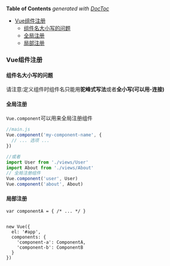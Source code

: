 <!-- START doctoc generated TOC please keep comment here to allow auto update -->
<!-- DON'T EDIT THIS SECTION, INSTEAD RE-RUN doctoc TO UPDATE -->
**Table of Contents**  *generated with [DocToc](https://github.com/thlorenz/doctoc)*

- [Vue组件注册](#vue%E7%BB%84%E4%BB%B6%E6%B3%A8%E5%86%8C)
  - [组件名大小写的问题](#%E7%BB%84%E4%BB%B6%E5%90%8D%E5%A4%A7%E5%B0%8F%E5%86%99%E7%9A%84%E9%97%AE%E9%A2%98)
  - [全局注册](#%E5%85%A8%E5%B1%80%E6%B3%A8%E5%86%8C)
  - [局部注册](#%E5%B1%80%E9%83%A8%E6%B3%A8%E5%86%8C)

<!-- END doctoc generated TOC please keep comment here to allow auto update -->

### Vue组件注册

#### 组件名大小写的问题

请注意:定义组件时组件名只能用**驼峰式写法**或者**全小写(可以用-连接)**

#### 全局注册

`Vue.component`可以用来全局注册组件

```js
//main.js
Vue.component('my-component-name', {
  // ... 选项 ...
})

//或者
import User from './views/User'
import About from './views/About'
// 全局注册组件
Vue.component('user', User)
Vue.component('about', About)
```



#### 局部注册

```vue
var componentA = { /* ... */ }


new Vue({
  el: '#app',
  components: {
	'component-a': ComponentA,
	'component-b': ComponentB
  }
})
```

